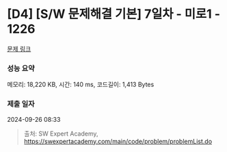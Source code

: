# [D4] [S/W 문제해결 기본] 7일차 - 미로1 - 1226 

[문제 링크](https://swexpertacademy.com/main/code/problem/problemDetail.do?contestProbId=AV14vXUqAGMCFAYD) 

### 성능 요약

메모리: 18,220 KB, 시간: 140 ms, 코드길이: 1,413 Bytes

### 제출 일자

2024-09-26 08:33



> 출처: SW Expert Academy, https://swexpertacademy.com/main/code/problem/problemList.do